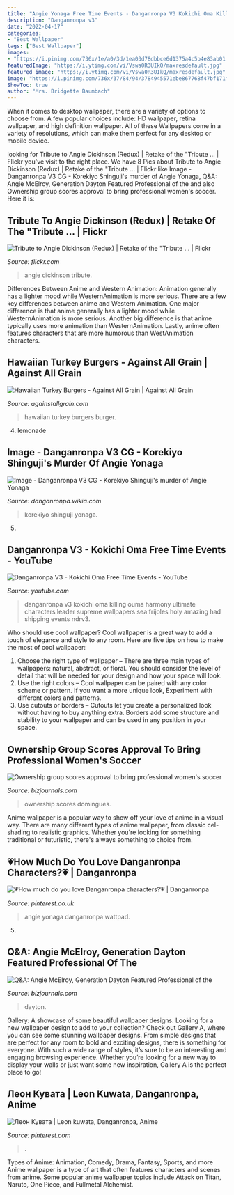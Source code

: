 ```yaml
---
title: "Angie Yonaga Free Time Events - Danganronpa V3 Kokichi Oma Killing Ouma Harmony Ultimate Characters Leader Supreme Wallpapers Sea Frijoles Holy Amazing Had Shipping Events Ndrv3"
description: "Danganronpa v3"
date: "2022-04-17"
categories:
- "Best Wallpaper"
tags: ["Best Wallpaper"]
images:
- "https://i.pinimg.com/736x/1e/a0/3d/1ea03d78dbbce6d1375a4c5b4e83ab01.jpg"
featuredImage: "https://i.ytimg.com/vi/Vswa0R3UIkQ/maxresdefault.jpg"
featured_image: "https://i.ytimg.com/vi/Vswa0R3UIkQ/maxresdefault.jpg"
image: "https://i.pinimg.com/736x/37/84/94/3784945571ebe867768f47bf171f5c84.jpg"
ShowToc: true
author: "Mrs. Bridgette Baumbach"
---
```



When it comes to desktop wallpaper, there are a variety of options to choose from. A few popular choices include: HD wallpaper, retina wallpaper, and high definition wallpaper. All of these Wallpapers come in a variety of resolutions, which can make them perfect for any desktop or mobile device. 

	

		
looking for Tribute to Angie Dickinson (Redux) | Retake of the &quot;Tribute … | Flickr you've visit to the right place. We have 8 Pics about Tribute to Angie Dickinson (Redux) | Retake of the &quot;Tribute … | Flickr like Image - Danganronpa V3 CG - Korekiyo Shinguji&#039;s murder of Angie Yonaga, Q&amp;A: Angie McElroy, Generation Dayton Featured Professional of the and also Ownership group scores approval to bring professional women&#039;s soccer. Here it is:
		
    
## Tribute To Angie Dickinson (Redux) | Retake Of The &quot;Tribute … | Flickr

<img loading=lazy src="https://live.staticflickr.com/8726/16139341964_1e568a5f7f_n.jpg" onerror="this.onerror=null;this.src='https://tse1.mm.bing.net/th?id=OIP.Ixk19Q58TutF7ZEsC_HMKwAAAA&amp;pid=15.1';" alt="Tribute to Angie Dickinson (Redux) | Retake of the &quot;Tribute … | Flickr">

_Source: flickr.com_

>angie dickinson tribute. 

	

Differences Between Anime and Western Animation: Animation generally has a lighter mood while WesternAnimation is more serious.
There are a few key differences between anime and Western Animation. One major difference is that anime generally has a lighter mood while WesternAnimation is more serious. Another big difference is that anime typically uses more animation than WesternAnimation. Lastly, anime often features characters that are more humorous than WestAnimation characters.

    
## Hawaiian Turkey Burgers - Against All Grain | Against All Grain

<img loading=lazy src="https://againstallgrain.com/wp-content/uploads/2012/08/IMG_8467_WM.jpg?x16952" onerror="this.onerror=null;this.src='https://tse1.mm.bing.net/th?id=OIP.S10F9bpRRgYL3tPdc20syAHaE8&amp;pid=15.1';" alt="Hawaiian Turkey Burgers - Against All Grain | Against All Grain">

_Source: againstallgrain.com_

>hawaiian turkey burgers burger. 

	

4. lemonade 

    
## Image - Danganronpa V3 CG - Korekiyo Shinguji&#039;s Murder Of Angie Yonaga

<img loading=lazy src="https://vignette.wikia.nocookie.net/danganronpa/images/9/90/Danganronpa_V3_CG_-_Korekiyo_Shinguji&#039;s_murder_of_Angie_Yonaga_(4).png/revision/latest?cb=20180419063228" onerror="this.onerror=null;this.src='https://tse2.mm.bing.net/th?id=OIP.Fo431KgxWCpKr9I9Vut-3wHaEM&amp;pid=15.1';" alt="Image - Danganronpa V3 CG - Korekiyo Shinguji&#039;s murder of Angie Yonaga">

_Source: danganronpa.wikia.com_

>korekiyo shinguji yonaga. 

	

5.

    
## Danganronpa V3 - Kokichi Oma Free Time Events - YouTube

<img loading=lazy src="https://i.ytimg.com/vi/Vswa0R3UIkQ/maxresdefault.jpg" onerror="this.onerror=null;this.src='https://tse4.mm.bing.net/th?id=OIP.39EdHOvpZLzFMm3gyq8mEwHaEK&amp;pid=15.1';" alt="Danganronpa V3 - Kokichi Oma Free Time Events - YouTube">

_Source: youtube.com_

>danganronpa v3 kokichi oma killing ouma harmony ultimate characters leader supreme wallpapers sea frijoles holy amazing had shipping events ndrv3. 

	

Who should use cool wallpaper?
Cool wallpaper is a great way to add a touch of elegance and style to any room. Here are five tips on how to make the most of cool wallpaper: 
1) Choose the right type of wallpaper – There are three main types of wallpapers: natural, abstract, or floral. You should consider the level of detail that will be needed for your design and how your space will look. 
2) Use the right colors – Cool wallpaper can be paired with any color scheme or pattern. If you want a more unique look, Experiment with different colors and patterns. 
3) Use cutouts or borders – Cutouts let you create a personalized look without having to buy anything extra. Borders add some structure and stability to your wallpaper and can be used in any position in your space.

    
## Ownership Group Scores Approval To Bring Professional Women&#039;s Soccer

<img loading=lazy src="https://media.bizj.us/view/img/10580924/longangiewwmb2017*320xx3162-4756-182-488.jpg" onerror="this.onerror=null;this.src='https://tse1.mm.bing.net/th?id=OIP.YrluNeiIfF4c8Rb-JmyI1AAAAA&amp;pid=15.1';" alt="Ownership group scores approval to bring professional women&#039;s soccer">

_Source: bizjournals.com_

>ownership scores domingues. 

	

Anime wallpaper is a popular way to show off your love of anime in a visual way. There are many different types of anime wallpaper, from classic cel-shading to realistic graphics. Whether you're looking for something traditional or futuristic, there's always something to choice from.

    
## 💗How Much Do You Love Danganronpa Characters?💗 | Danganronpa

<img loading=lazy src="https://i.pinimg.com/736x/37/84/94/3784945571ebe867768f47bf171f5c84.jpg" onerror="this.onerror=null;this.src='https://tse3.mm.bing.net/th?id=OIP.KmvA-MOGw7Dd1DTC1q50jQHaMx&amp;pid=15.1';" alt="💗How much do you love Danganronpa characters?💗 | Danganronpa">

_Source: pinterest.co.uk_

>angie yonaga danganronpa wattpad. 

	

5.

    
## Q&amp;A: Angie McElroy, Generation Dayton Featured Professional Of The

<img loading=lazy src="https://media.bizj.us/view/img/10615711/mpm7362*1200xx3264-1837-0-901.jpg" onerror="this.onerror=null;this.src='https://tse1.mm.bing.net/th?id=OIP.g8ROLG1o5x7tNSMK45aq7gHaEK&amp;pid=15.1';" alt="Q&amp;A: Angie McElroy, Generation Dayton Featured Professional of the">

_Source: bizjournals.com_

>dayton. 

	

Gallery: A showcase of some beautiful wallpaper designs.
Looking for a new wallpaper design to add to your collection? Check out Gallery A, where you can see some stunning wallpaper designs. From simple designs that are perfect for any room to bold and exciting designs, there is something for everyone. With such a wide range of styles, it’s sure to be an interesting and engaging browsing experience. Whether you’re looking for a new way to display your walls or just want some new inspiration, Gallery A is the perfect place to go!





	
	
    
## Леон Кувата | Leon Kuwata, Danganronpa, Anime

<img loading=lazy src="https://i.pinimg.com/736x/1e/a0/3d/1ea03d78dbbce6d1375a4c5b4e83ab01.jpg" onerror="this.onerror=null;this.src='https://tse4.mm.bing.net/th?id=OIP.fsief-LgEUWMfb_dZwy93AHaHo&amp;pid=15.1';" alt="Леон Кувата | Leon kuwata, Danganronpa, Anime">

_Source: pinterest.com_

>. 

	

Types of Anime: Animation, Comedy, Drama, Fantasy, Sports, and more
Anime wallpaper is a type of art that often features characters and scenes from anime. Some popular anime wallpaper topics include Attack on Titan, Naruto, One Piece, and Fullmetal Alchemist.

